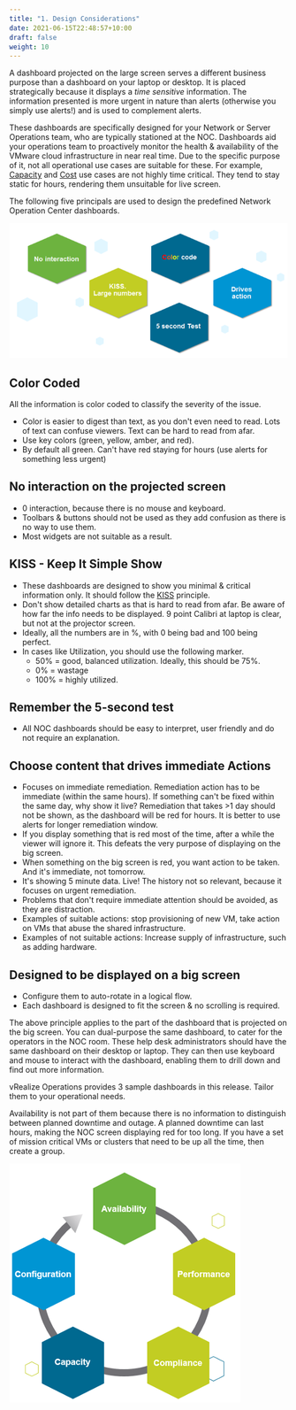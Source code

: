 ```yaml
---
title: "1. Design Considerations"
date: 2021-06-15T22:48:57+10:00
draft: false
weight: 10
---
```


A dashboard projected on the large screen serves a different business purpose than a dashboard on your laptop or desktop. It is placed strategically because it displays a *time sensitive* information. The information presented is more urgent in nature than alerts (otherwise you simply use alerts!) and is used to complement alerts.

These dashboards are specifically designed for your Network or Server Operations team, who are typically stationed at the NOC. Dashboards aid your operations team to proactively monitor the health & availability of the VMware cloud infrastructure in near real time. Due to the specific purpose of it, not all operational use cases are suitable for these. For example, [Capacity](/operations-management/chapter-3-capacity-management/) and [Cost](/operations-management/chapter-5-cost-management/) use cases are not highly time critical. They tend to stay static for hours, rendering them unsuitable for live screen.

The following five principals are used to design the predefined Network Operation Center dashboards.

![5 Principals of NOC dashboards](3.6.1-fig-1.png)

## Color Coded

All the information is color coded to classify the severity of the issue.

- Color is easier to digest than text, as you don't even need to read. Lots of text can confuse viewers. Text can be hard to read from afar.
- Use key colors (green, yellow, amber, and red).
- By default all green. Can't have red staying for hours (use alerts for something less urgent)

## No interaction on the projected screen

- 0 interaction, because there is no mouse and keyboard.
- Toolbars & buttons should not be used as they add confusion as there is no way to use them.
- Most widgets are not suitable as a result.

## KISS - Keep It Simple Show

- These dashboards are designed to show you minimal & critical information only. It should follow the [KISS](https://en.wikipedia.org/wiki/KISS_principle) principle.
- Don't show detailed charts as that is hard to read from afar. Be aware of how far the info needs to be displayed. 9 point Calibri at laptop is clear, but not at the projector screen.
- Ideally, all the numbers are in %, with 0 being bad and 100 being perfect.
- In cases like Utilization, you should use the following marker.
  - 50% = good, balanced utilization. Ideally, this should be 75%.
  - 0% = wastage
  - 100% = highly utilized.

## Remember the 5-second test

- All NOC dashboards should be easy to interpret, user friendly and do not require an explanation.

## Choose content that drives immediate Actions

- Focuses on immediate remediation. Remediation action has to be immediate (within the same hours). If something can't be fixed within the same day, why show it live? Remediation that takes >1 day should not be shown, as the dashboard will be red for hours. It is better to use alerts for longer remediation window.
- If you display something that is red most of the time, after a while the viewer will ignore it. This defeats the very purpose of displaying on the big screen.
- When something on the big screen is red, you want action to be taken. And it's immediate, not tomorrow.
- It's showing 5 minute data. Live! The history not so relevant, because it focuses on urgent remediation.
- Problems that don't require immediate attention should be avoided, as they are distraction.
- Examples of suitable actions: stop provisioning of new VM, take action on VMs that abuse the shared infrastructure.
- Examples of not suitable actions: Increase supply of infrastructure, such as adding hardware.

## Designed to be displayed on a big screen

- Configure them to auto-rotate in a logical flow.
- Each dashboard is designed to fit the screen & no scrolling is required.

The above principle applies to the part of the dashboard that is projected on the big screen. You can dual-purpose the same dashboard, to cater for the operators in the NOC room. These help desk administrators should have the same dashboard on their desktop or laptop. They can then use keyboard and mouse to interact with the dashboard, enabling them to drill down and find out more information.

vRealize Operations provides 3 sample dashboards in this release. Tailor them to your operational needs.

Availability is not part of them because there is no information to distinguish between planned downtime and outage. A planned downtime can last hours, making the NOC screen displaying red for too long. If you have a set of mission critical VMs or clusters that need to be up all the time, then create a group.

![Cycle of operations](3.6.1-fig-2.png)